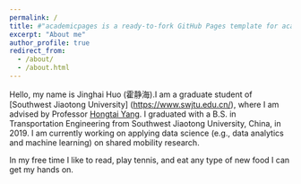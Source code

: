 ```yaml
---
permalink: /
title: #"academicpages is a ready-to-fork GitHub Pages template for academic personal websites"
excerpt: "About me"
author_profile: true
redirect_from: 
  - /about/
  - /about.html
---
```



Hello, my name is Jinghai Huo (霍静海).I am a graduate student of [Southwest Jiaotong University] (https://www.swjtu.edu.cn/), where I am advised by Professor [Hongtai Yang]( https://faculty.swjtu.edu.cn/yanghongtai/zh_CN/index.htm).
I graduated with a B.S. in Transportation Engineering from Southwest Jiaotong University, China, in 2019. I am currently working on applying data science (e.g., data analytics and machine learning) on shared mobility research. 

In my free time I like to read, play tennis, and eat any type of new food I can get my hands on.


